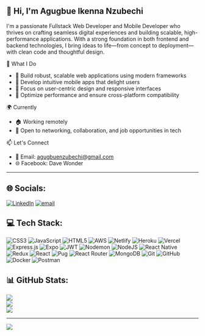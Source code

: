 ## 👋 Hi, I'm Agugbue Ikenna Nzubechi

I'm a passionate Fullstack Web Developer and Mobile Developer who thrives on crafting seamless digital experiences and building scalable, high-performance applications. With a strong foundation in both frontend and backend technologies, I bring ideas to life—from concept to deployment—with clean code and thoughtful design.

💼 What I Do
- 🔧 Build robust, scalable web applications using modern frameworks
- 📱 Develop intuitive mobile apps that delight users
- 🎨 Focus on user-centric design and responsive interfaces
- 🚀 Optimize performance and ensure cross-platform compatibility

🌍 Currently
- 🏠 Working remotely
- 🤝 Open to networking, collaboration, and job opportunities in tech

📫 Let's Connect
- 📧 Email: agugbuenzubechi@gmail.com  
- 🌐 Facebook: Dave Wonder

---

## 🌐 Socials:
[![LinkedIn](https://img.shields.io/badge/LinkedIn-%230077B5.svg?logo=linkedin&logoColor=white)](https://linkedin.com/in/agugbue-ikenna ) [![email](https://img.shields.io/badge/Email-D14836?logo=gmail&logoColor=white)](mailto:iamagugbueikenna@gmail.com) 

## 💻 Tech Stack:
![CSS3](https://img.shields.io/badge/css3-%231572B6.svg?style=for-the-badge&logo=css3&logoColor=white) ![JavaScript](https://img.shields.io/badge/javascript-%23323330.svg?style=for-the-badge&logo=javascript&logoColor=%23F7DF1E) ![HTML5](https://img.shields.io/badge/html5-%23E34F26.svg?style=for-the-badge&logo=html5&logoColor=white) ![AWS](https://img.shields.io/badge/AWS-%23FF9900.svg?style=for-the-badge&logo=amazon-aws&logoColor=white) ![Netlify](https://img.shields.io/badge/netlify-%23000000.svg?style=for-the-badge&logo=netlify&logoColor=#00C7B7) ![Heroku](https://img.shields.io/badge/heroku-%23430098.svg?style=for-the-badge&logo=heroku&logoColor=white) ![Vercel](https://img.shields.io/badge/vercel-%23000000.svg?style=for-the-badge&logo=vercel&logoColor=white) ![Express.js](https://img.shields.io/badge/express.js-%23404d59.svg?style=for-the-badge&logo=express&logoColor=%2361DAFB) ![Expo](https://img.shields.io/badge/expo-1C1E24?style=for-the-badge&logo=expo&logoColor=#D04A37) ![JWT](https://img.shields.io/badge/JWT-black?style=for-the-badge&logo=JSON%20web%20tokens) ![Nodemon](https://img.shields.io/badge/NODEMON-%23323330.svg?style=for-the-badge&logo=nodemon&logoColor=%BBDEAD) ![NodeJS](https://img.shields.io/badge/node.js-6DA55F?style=for-the-badge&logo=node.js&logoColor=white) ![React Native](https://img.shields.io/badge/react_native-%2320232a.svg?style=for-the-badge&logo=react&logoColor=%2361DAFB) ![Redux](https://img.shields.io/badge/redux-%23593d88.svg?style=for-the-badge&logo=redux&logoColor=white) ![React](https://img.shields.io/badge/react-%2320232a.svg?style=for-the-badge&logo=react&logoColor=%2361DAFB) ![Pug](https://img.shields.io/badge/Pug-FFF?style=for-the-badge&logo=pug&logoColor=A86454) ![React Router](https://img.shields.io/badge/React_Router-CA4245?style=for-the-badge&logo=react-router&logoColor=white) ![MongoDB](https://img.shields.io/badge/MongoDB-%234ea94b.svg?style=for-the-badge&logo=mongodb&logoColor=white) ![Git](https://img.shields.io/badge/git-%23F05033.svg?style=for-the-badge&logo=git&logoColor=white) ![GitHub](https://img.shields.io/badge/github-%23121011.svg?style=for-the-badge&logo=github&logoColor=white) ![Docker](https://img.shields.io/badge/docker-%230db7ed.svg?style=for-the-badge&logo=docker&logoColor=white) ![Postman](https://img.shields.io/badge/Postman-FF6C37?style=for-the-badge&logo=postman&logoColor=white)
## 📊 GitHub Stats:
![](https://github-readme-stats.vercel.app/api?username=Co-den&theme=dark&hide_border=false&include_all_commits=false&count_private=false)<br/>
![](https://nirzak-streak-stats.vercel.app/?user=Co-den&theme=dark&hide_border=false)<br/>
![](https://github-readme-stats.vercel.app/api/top-langs/?username=Co-den&theme=dark&hide_border=false&include_all_commits=false&count_private=false&layout=compact)

---
[![](https://visitcount.itsvg.in/api?id=Co-den&icon=4&color=13)](https://visitcount.itsvg.in)

<!-- Proudly created with GPRM ( https://gprm.itsvg.in ) -->
